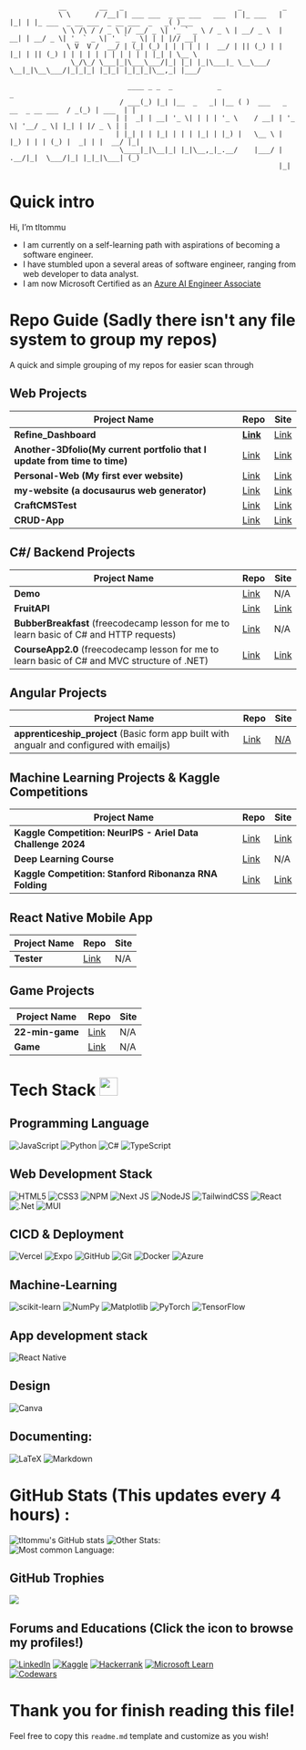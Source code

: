 ```

            __        __   _                            _          _
            \ \      / /__| | ___ ___  _ __ ___   ___  | |_ ___   | |_| | |_ ___  _ __ ___  _ __ ___  _   _( )___  
             \ \ /\ / / _ \ |/ __/ _ \| '_ ` _ \ / _ \ | __/ _ \  | __| | __/ _ \| '_ ` _ \| '_ ` _ \| | | |// __|  
              \ V  V /  __/ | (_| (_) | | | | | |  __/ | || (_) | | |_| | || (_) | | | | | | | | | | | |_| | \__ \
               \_/\_/ \___|_|\___\___/|_| |_| |_|\___|_ \__\___/   \__|_|\__\___/|_|_|_| |_|_| |_|_|_|\__,_| |___/

                             ____ _ _  _           _                                              _                      
                           / ___(_) |_| |__  _   _| |__ ( )  ___   _ __  _ __ ___  / _(_) | ___  | |                     
                          | |  _| | __| '_ \| | | | '_ \    / __| | '_ \| '__/ _ \| |_| | |/ _ \ | |                   
                          | |_| | | |_| | | | |_| | |_) |   \__ \ | |_) | | | (_) |  _| | |  __/ |_|                  
                           \____|_|\__|_| |_|\__,_|_.__/    |___/ | .__/|_|  \___/|_| |_|_|\___| (_) 
                                                                  |_|                                                                                 
```                             

# Quick intro
  Hi, I’m tltommu
- I am currently on a self-learning path with aspirations of becoming a software engineer.
- I have stumbled upon a several areas of software engineer, ranging from web developer to data analyst.
- I am now Microsoft Certified as an [Azure AI Engineer Associate](https://learn.microsoft.com/en-us/users/tommylam-7630/credentials/3665946c5028ef01)

# Repo Guide (Sadly there isn't any file system to group my repos)
A quick and simple grouping of my repos for easier scan through 

## Web Projects

| Project Name   | Repo | Site |
| --------| ------- | ------- |
|**Refine_Dashboard** | **[Link](https://github.com/tltommu/refine_Dashboard)** | [Link](https://refine-dashboard-drab.vercel.app)
|**Another-3Dfolio(My current portfolio that I update from time to time)**| [Link](https://github.com/tltommu/Another-3Dfolio) | [Link](https://another-3-dfolio.vercel.app/)
|**Personal-Web (My first ever website)**| [Link](https://github.com/tltommu/Personal-web) | [Link](https://thankful-bay-095d2a003.3.azurestaticapps.net)
|**my-website (a docusaurus web generator)**| [Link](https://github.com/tltommu/my-website) | [Link](my-website-eight-rho.vercel.app)
|**CraftCMSTest**| [Link](https://github.com/tltommu/CraftCMSTest) | [Link](https://craft-cms-test.vercel.app/)
|**CRUD-App**| [Link](https://github.com/tltommu/CRUD-App) |[Link](https://yellow-sky-094200410.4.azurestaticapps.net/)

## C#/ Backend Projects

| Project Name   | Repo | Site |
| --------| ------- | ------- |
|**Demo** | [Link](https://github.com/tltommu/Demo)| N/A 
|**FruitAPI** |[Link](https://github.com/tltommu/FruitAPI) | [Link](https://fruitapi2.azurewebsites.net/swagger) 
|**BubberBreakfast** (freecodecamp lesson for me to learn basic of C# and HTTP requests) |[Link](https://github.com/tltommu/BubberBreakfast) | N/A
|**CourseApp2.0** (freecodecamp lesson for me to learn basic of C# and MVC structure of .NET) |[Link](https://github.com/tltommu/CourseApp2.0/) | [Link](https://courseapp2020250402024208.azurewebsites.net/)

## Angular Projects

| Project Name   | Repo | Site |
| --------| ------- | ------- |
|**apprenticeship_project** (Basic form app built with angualr and configured with emailjs) | [Link](https://github.com/tltommu/apprenticeship_project)| [N/A ](https://apprenticeship-project.vercel.app/)



## Machine Learning Projects & Kaggle Competitions
| Project Name   | Repo | Site |
| --------| ------- | ------- |
|**Kaggle Competition: NeurIPS - Ariel Data Challenge 2024** | [Link](https://github.com/tltommu/NeurIPS)| [Link](https://www.kaggle.com/competitions/ariel-data-challenge-2024)
|**Deep Learning Course**| [Link](https://github.com/tltommu/Deep-learning-course) | N/A
|**Kaggle Competition: Stanford Ribonanza RNA Folding**| [Link](https://github.com/tltommu/RNA-Starter) | [Link](https://www.kaggle.com/competitions/stanford-ribonanza-rna-folding)

## React Native Mobile App

| Project Name   | Repo | Site |
| --------| ------- | ------- |
| **Tester** | [Link](https://github.com/tltommu/Tester) | N/A 

## Game Projects
| Project Name   | Repo | Site |
| --------| ------- | ------- |
| **22-min-game** | [Link](https://github.com/tltommu/22-min-game) | N/A 
| **Game** | [Link](https://github.com/tltommu/Game) | N/A 

# Tech Stack <img src = "https://media2.giphy.com/media/QssGEmpkyEOhBCb7e1/giphy.gif?cid=ecf05e47a0n3gi1bfqntqmob8g9aid1oyj2wr3ds3mg700bl&rid=giphy.gif" width = 32px> 

## Programming Language
![JavaScript](https://img.shields.io/badge/javascript-%23323330.svg?style=for-the-badge&logo=javascript&logoColor=%23F7DF1E) 
![Python](https://img.shields.io/badge/python-3670A0?style=for-the-badge&logo=python&logoColor=ffdd54) 
![C#](https://img.shields.io/badge/c%23-%23239120.svg?style=for-the-badge&logo=csharp&logoColor=white) 
![TypeScript](https://img.shields.io/badge/typescript-%23007ACC.svg?style=for-the-badge&logo=typescript&logoColor=white)

##  Web Development Stack
![HTML5](https://img.shields.io/badge/html5-%23E34F26.svg?style=for-the-badge&logo=html5&logoColor=white) 
![CSS3](https://img.shields.io/badge/css3-%231572B6.svg?style=for-the-badge&logo=css3&logoColor=white) 
![NPM](https://img.shields.io/badge/NPM-%23000000.svg?style=for-the-badge&logo=npm&logoColor=white) 
![Next JS](https://img.shields.io/badge/Next-black?style=for-the-badge&logo=next.js&logoColor=white) 
![NodeJS](https://img.shields.io/badge/node.js-6DA55F?style=for-the-badge&logo=node.js&logoColor=white) 
![TailwindCSS](https://img.shields.io/badge/tailwindcss-%2338B2AC.svg?style=for-the-badge&logo=tailwind-css&logoColor=white) 
![React](https://img.shields.io/badge/react-%2320232a.svg?style=for-the-badge&logo=react&logoColor=%2361DAFB) 
![.Net](https://img.shields.io/badge/.NET-5C2D91?style=for-the-badge&logo=.net&logoColor=white) 
![MUI](https://img.shields.io/badge/MUI-%230081CB.svg?style=for-the-badge&logo=mui&logoColor=white)

## CICD & Deployment
![Vercel](https://img.shields.io/badge/vercel-%23000000.svg?style=for-the-badge&logo=vercel&logoColor=white) 
![Expo](https://img.shields.io/badge/expo-1C1E24?style=for-the-badge&logo=expo&logoColor=#D04A37) 
![GitHub](https://img.shields.io/badge/github-%23121011.svg?style=for-the-badge&logo=github&logoColor=white)
![Git](https://img.shields.io/badge/git-%23F05033.svg?style=for-the-badge&logo=git&logoColor=white)
![Docker](https://img.shields.io/badge/docker-%230db7ed.svg?style=for-the-badge&logo=docker&logoColor=white) 
![Azure](https://img.shields.io/badge/azure-%230072C6.svg?style=for-the-badge&logo=microsoftazure&logoColor=white) 

## Machine-Learning
![scikit-learn](https://img.shields.io/badge/scikit--learn-%23F7931E.svg?style=for-the-badge&logo=scikit-learn&logoColor=white) 
![NumPy](https://img.shields.io/badge/numpy-%23013243.svg?style=for-the-badge&logo=numpy&logoColor=white) 
![Matplotlib](https://img.shields.io/badge/Matplotlib-%23ffffff.svg?style=for-the-badge&logo=Matplotlib&logoColor=black) 
![PyTorch](https://img.shields.io/badge/PyTorch-%23EE4C2C.svg?style=for-the-badge&logo=PyTorch&logoColor=white) 
![TensorFlow](https://img.shields.io/badge/TensorFlow-%23FF6F00.svg?style=for-the-badge&logo=TensorFlow&logoColor=white) 

##  App development stack
![React Native](https://img.shields.io/badge/react_native-%2320232a.svg?style=for-the-badge&logo=react&logoColor=%2361DAFB) 

##  Design
![Canva](https://img.shields.io/badge/Canva-%2300C4CC.svg?style=for-the-badge&logo=Canva&logoColor=white)  

## Documenting:
 ![LaTeX](https://img.shields.io/badge/latex-%23008080.svg?style=for-the-badge&logo=latex&logoColor=white) 	![Markdown](https://img.shields.io/badge/markdown-%23000000.svg?style=for-the-badge&logo=markdown&logoColor=white)

# GitHub Stats (This updates every 4 hours) :
![tltommu's GitHub stats](https://github-readme-stats.vercel.app/api?username=tltommu&show_icons=true&theme=transparent)
![Other Stats:](https://github-readme-streak-stats.herokuapp.com/?user=tltommu&theme=radical&hide_border=false)<br/>
![Most common Language:](https://github-readme-stats.vercel.app/api/top-langs/?username=tltommu&theme=radical&hide_border=false&include_all_commits=false&count_private=false&layout=compact)

## GitHub Trophies
![](https://github-profile-trophy.vercel.app/?username=tltommu&theme=discord&no-frame=false&no-bg=false&margin-w=4)


## Forums and Educations (Click the icon to browse my profiles!)
[![LinkedIn](https://img.shields.io/badge/linkedin-%230077B5.svg?style=for-the-badge&logo=linkedin&logoColor=white)](https://www.linkedin.com/in/tommy-lam-a9579524a/)
[![Kaggle](https://img.shields.io/badge/Kaggle-035a7d?style=for-the-badge&logo=kaggle&logoColor=white)](https://www.kaggle.com/tltommu)
[![Hackerrank](https://img.shields.io/badge/-Hackerrank-2EC866?style=for-the-badge&logo=HackerRank&logoColor=white)](https://www.hackerrank.com/profile/tommylam121223)
[![Microsoft Learn](https://img.shields.io/badge/Microsoft_Learn-258ffa?style=for-the-badge&logo=microsoft&logoColor=white)](https://learn.microsoft.com/en-us/users/tommylam-7630/transcript/7x09iw2055r9wn7) \
[![Codewars](https://www.codewars.com/users/tltommu/badges/micro)](https://www.codewars.com/users/tltommu)

# Thank you for finish reading this file!
Feel free to copy this `readme.md` template and customize as you wish! 


